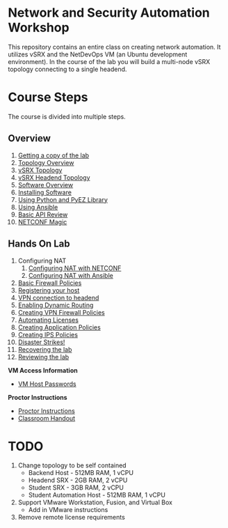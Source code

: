 Network and Security Automation Workshop
========================================

This repository contains an entire class on creating network automation. It utilizes vSRX and the NetDevOps VM (an Ubuntu development environment). In the course of the lab you will build a multi-node vSRX topology connecting to a single headend.

# Course Steps

The course is divided into multiple steps.

## Overview
1. [Getting a copy of the lab](https://github.com/JNPRAutomate/JNPRAutomateDemo-Class/blob/master/docs/installinglab.md)
1.	[Topology Overview](https://github.com/JNPRAutomate/JNPRAutomateDemo-Class/blob/master/docs/topologyoverview.md)
2.	[vSRX Topology](https://github.com/JNPRAutomate/JNPRAutomateDemo-Class/blob/master/docs/vsrxconfiguration.md)
2.	[vSRX Headend Topology](https://github.com/JNPRAutomate/JNPRAutomateDemo-Class/blob/master/docs/vsrxheconfiguration.md)
3.	[Software Overview](https://github.com/JNPRAutomate/JNPRAutomateDemo-Class/blob/master/docs/softwareoverview.md)
4.	[Installing Software](https://github.com/JNPRAutomate/JNPRAutomateDemo-Class/blob/master/docs/installingsoftware.md)
5.	[Using Python and PyEZ Library](https://github.com/JNPRAutomate/JNPRAutomateDemo-Class/blob/master/docs/usingpyezlibrary.md)
6.	[Using Ansible](https://github.com/JNPRAutomate/JNPRAutomateDemo-Class/blob/master/docs/usingansible.md)
7.	[Basic API Review](https://github.com/JNPRAutomate/JNPRAutomateDemo-Class/blob/master/docs/basicapireview.md)
8.	[NETCONF Magic](https://github.com/JNPRAutomate/JNPRAutomateDemo-Class/blob/master/docs/netconfmagic.md)

##	Hands On Lab
1.	Configuring NAT
	1.	[Configuring NAT with NETCONF](https://github.com/JNPRAutomate/JNPRAutomateDemo-Class/blob/master/docs/configuringnat.md)
	2.	[Configuring NAT with Ansible](https://github.com/JNPRAutomate/JNPRAutomateDemo-Class/blob/master/docs/configuringnatwansible.md)
2.	[Basic Firewall Policies](https://github.com/JNPRAutomate/JNPRAutomateDemo-Class/blob/master/docs/basicfwpolicies.md)
3.	[Registering your host](https://github.com/JNPRAutomate/JNPRAutomateDemo-Class/blob/master/docs/registeringyourhost.md)
4.	[VPN connection to headend](https://github.com/JNPRAutomate/JNPRAutomateDemo-Class/blob/master/docs/vpnconnectiontoheadend.md)
5.	[Enabling Dynamic Routing](https://github.com/JNPRAutomate/JNPRAutomateDemo-Class/blob/master/docs/enablingdynamicrouting.md)
6.	[Creating VPN Firewall Policies](https://github.com/JNPRAutomate/JNPRAutomateDemo-Class/blob/master/docs/creatingfwpolicies.md)
7.	[Automating Licenses](https://github.com/JNPRAutomate/JNPRAutomateDemo-Class/blob/master/docs/automatinglicense.md)
8.	[Creating Application Policies](https://github.com/JNPRAutomate/JNPRAutomateDemo-Class/blob/master/docs/creatingapppolicies.md)
9.	[Creating IPS Policies](https://github.com/JNPRAutomate/JNPRAutomateDemo-Class/blob/master/docs/creatingipspolicies.md)
10.	[Disaster Strikes!](https://github.com/JNPRAutomate/JNPRAutomateDemo-Class/blob/master/docs/disasterstrikes.md)
11.	[Recovering the lab](https://github.com/JNPRAutomate/JNPRAutomateDemo-Class/blob/master/docs/recoveringthelab.md)
12.	[Reviewing the lab](https://github.com/JNPRAutomate/JNPRAutomateDemo-Class/blob/master/docs/reviewingthelab.md)

**VM Access Information**

-	[VM Host Passwords](https://github.com/JNPRAutomate/JNPRAutomateDemo-Class/blob/master/docs/vmpasswords.md)

**Proctor Instructions**

-	[Proctor Instructions](https://github.com/JNPRAutomate/JNPRAutomateDemo-Class/blob/master/docs/proctorconfiguration.md)
- 	[Classroom Handout](https://github.com/JNPRAutomate/JNPRAutomateDemo-Class/tree/master/handouts)


TODO
====

1. Change topology to be self contained
	-	Backend Host - 512MB RAM, 1 vCPU
	-   Headend SRX - 2GB RAM, 2 vCPU
	-	Student SRX - 3GB RAM, 2 vCPU
	-   Student Automation Host - 512MB RAM, 1 vCPU
2.  Support VMware Workstation, Fusion, and Virtual Box
	- Add in VMware instructions
3.	Remove remote license requirements
